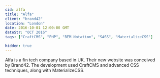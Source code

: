 ```yaml
---
cid: alfa
title: "Alfa"
client: "brand42"
location: "London"
date: 2016-10-01 12:00:00 GMT
dateStr: "OCT 2016"
tags: ["CraftCMS", "PHP", "BEM Notation", "SASS", "MaterializeCSS"]

hidden: true
---
```

Alfa is a fin tech company based in UK. Their new website was conceived by Brand42. The development used CraftCMS and advanced CSS techniques, along with MaterializeCSS.
